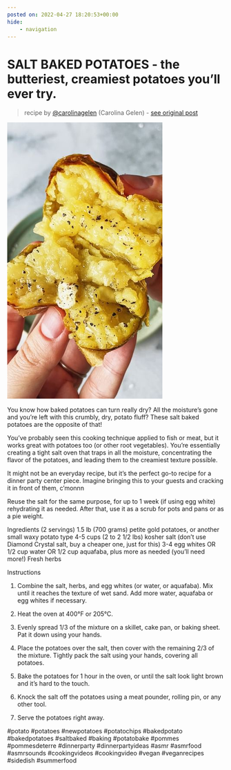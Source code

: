 ```yaml
---
posted on: 2022-04-27 18:20:53+00:00
hide:
    - navigation
---
```


# SALT BAKED POTATOES - the butteriest, creamiest potatoes you’ll ever try. 

> recipe by [@carolinagelen](https://www.instagram.com/carolinagelen/) 
(Carolina Gelen) - [see original post](https://instagram.com/p/Cc3ToNauzaF)

![](../img/carolinagelen_27-04-2022_1804.png)


You know how baked potatoes can turn really dry? All the moisture’s gone and you’re left with this crumbly, dry, potato fluff? These salt baked potatoes are the opposite of that!

You’ve probably seen this cooking technique applied to fish or meat, but it works great with potatoes too (or other root vegetables). You’re essentially creating a tight salt oven that traps in all the moisture, concentrating the flavor of the potatoes, and leading them to the creamiest texture possible. 

It might not be an everyday recipe, but it’s the perfect go-to recipe for a dinner party center piece. Imagine bringing this to your guests and cracking it in front of them, c’monnn

Reuse the salt for the same purpose, for up to 1 week (if using egg white) rehydrating it as needed. After that, use it as a scrub for pots and pans or as a pie weight.

Ingredients (2 servings)
1.5 lb (700 grams) petite gold potatoes, or another small waxy potato type
4-5 cups (2 to 2 1/2 lbs) kosher salt (don’t use Diamond Crystal salt, buy a cheaper one, just for this)
3-4 egg whites OR 1/2 cup water OR 1/2 cup aquafaba, plus more as needed (you’ll need more!)
Fresh herbs

Instructions 

1. Combine the salt, herbs, and egg whites (or water, or aquafaba). Mix until it reaches the texture of wet sand. Add more water, aquafaba or egg whites if necessary. 

2. Heat the oven at 400°F or 205°C. 

3. Evenly spread 1/3 of the mixture on a skillet, cake pan, or baking sheet. Pat it down using your hands.

4. Place the potatoes over the salt, then cover with the remaining 2/3 of the mixture. Tightly pack the salt using your hands, covering all potatoes.

5. Bake the potatoes for 1 hour in the oven, or until the salt look light brown and it’s hard to the touch. 

6. Knock the salt off the potatoes using a meat pounder, rolling pin, or any other tool. 

7. Serve the potatoes right away.

\#potato \#potatoes \#newpotatoes \#potatochips \#bakedpotato \#bakedpotatoes \#saltbaked \#baking \#potatobake \#pommes \#pommesdeterre \#dinnerparty \#dinnerpartyideas \#asmr \#asmrfood \#asmrsounds \#cookingvideos \#cookingvideo \#vegan \#veganrecipes \#sidedish \#summerfood 